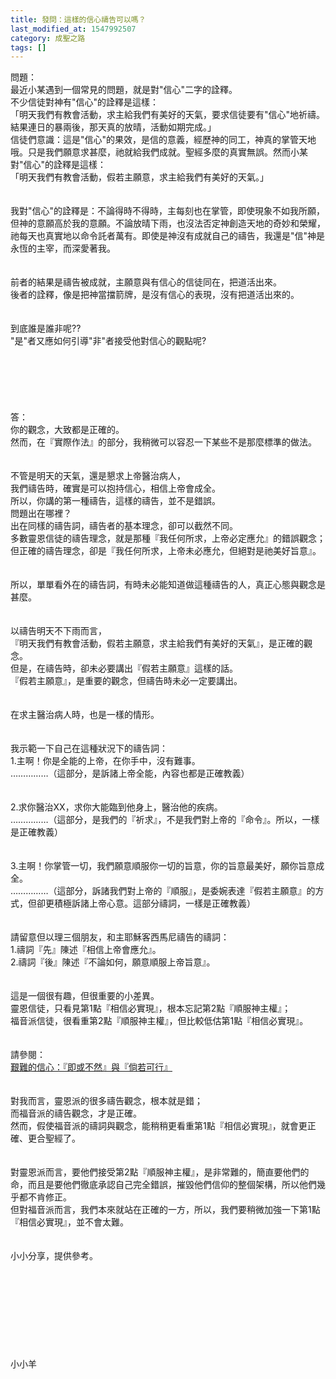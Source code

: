 ```yaml
---
title: 發問：這樣的信心禱告可以嗎？
last_modified_at: 1547992507
category: 成聖之路
tags: []
---
```


<p>問題：<br/>最近小某遇到一個常見的問題，就是對"信心"二字的詮釋。<br/>不少信徒對神有"信心"的詮釋是這樣：<br/>「明天我們有教會活動，求主給我們有美好的天氣，要求信徒要有"信心"地祈禱。<br/>結果連日的暴兩後，那天真的放晴，活動如期完成。」<br/>信徒們意識：這是"信心"的果效，是信的意義，經歷神的同工，神真的掌管天地哦。只是我們願意求甚麼，祂就給我們成就。聖經多麼的真實無誤。<!--more-->然而小某對"信心"的詮釋是這樣：<br/>「明天我們有教會活動，假若主願意，求主給我們有美好的天氣。」<br/><br/><br/>我對"信心"的詮釋是：不論得時不得時，主每刻也在掌管，即使現象不如我所願，但神的意願高於我的意願。不論放晴下雨，也沒法否定神創造天地的奇妙和榮耀，祂每天也真實地以命令託者萬有。即使是神沒有成就自己的禱告，我還是"信"神是永恆的主宰，而深愛著我。<br/> <br/><br/>前者的結果是禱告被成就，主願意與有信心的信徒同在，把道活出來。<br/>後者的詮釋，像是把神當擋箭牌，是沒有信心的表現，沒有把道活出來的。<br/> <br/><br/>到底誰是誰非呢??<br/>"是"者又應如何引導"非"者接受他對信心的觀點呢?<br/><br/><br/><br/><br/><br/><br/>答：<br/>你的觀念，大致都是正確的。<br/>然而，在『實際作法』的部分，我稍微可以容忍一下某些不是那麼標準的做法。<br/> <br/><br/>不管是明天的天氣，還是懇求上帝醫治病人，<br/>我們禱告時，確實是可以抱持信心，相信上帝會成全。<br/>所以，你講的第一種禱告，這樣的禱告，並不是錯誤。<br/>問題出在哪裡？<br/>出在同樣的禱告詞，禱告者的基本理念，卻可以截然不同。<br/>多數靈恩信徒的禱告理念，就是那種『我任何所求，上帝必定應允』的錯誤觀念；<br/>但正確的禱告理念，卻是『我任何所求，上帝未必應允，但絕對是祂美好旨意』。<br/> <br/><br/>所以，單單看外在的禱告詞，有時未必能知道做這種禱告的人，真正心態與觀念是甚麼。<br/> <br/><br/>以禱告明天不下雨而言，<br/>『明天我們有教會活動，假若主願意，求主給我們有美好的天氣』，是正確的觀念。<br/>但是，在禱告時，卻未必要講出『假若主願意』這樣的話。<br/>『假若主願意』，是重要的觀念，但禱告時未必一定要講出。<br/> <br/><br/>在求主醫治病人時，也是一樣的情形。<br/> <br/><br/>我示範一下自己在這種狀況下的禱告詞：<br/>1.主啊！你是全能的上帝，在你手中，沒有難事。<br/>……………（這部分，是訴諸上帝全能，內容也都是正確教義）<br/><br/><br/>2.求你醫治XX，求你大能臨到他身上，醫治他的疾病。<br/>……………（這部分，是我們的『祈求』，不是我們對上帝的『命令』。所以，一樣是正確教義）<br/><br/><br/>3.主啊！你掌管一切，我們願意順服你一切的旨意，你的旨意最美好，願你旨意成全。<br/>……………（這部分，訴諸我們對上帝的『順服』，是委婉表達『假若主願意』的方式，但卻更積極訴諸上帝心意。這部分禱詞，一樣是正確教義）<br/><br/> <br/>請留意但以理三個朋友，和主耶穌客西馬尼禱告的禱詞：<br/>1.禱詞『先』陳述『相信上帝會應允』。<br/>2.禱詞『後』陳述『不論如何，願意順服上帝旨意』。<br/><br/> <br/>這是一個很有趣，但很重要的小差異。<br/>靈恩信徒，只看見第1點『相信必實現』，根本忘記第2點『順服神主權』；<br/>福音派信徒，很看重第2點『順服神主權』，但比較低估第1點『相信必實現』。<br/><br/> <br/>請參閱：<br/><a href="/posts/269192996">艱難的信心：『即或不然』與『倘若可行』</a><br/><br/> <br/>對我而言，靈恩派的很多禱告觀念，根本就是錯；<br/>而福音派的禱告觀念，才是正確。<br/>然而，假使福音派的禱詞與觀念，能稍稍更看重第1點『相信必實現』，就會更正確、更合聖經了。<br/> <br/><br/>對靈恩派而言，要他們接受第2點『順服神主權』，是非常難的，簡直要他們的命，而且是要他們徹底承認自己完全錯誤，摧毀他們信仰的整個架構，所以他們幾乎都不肯修正。<br/>但對福音派而言，我們本來就站在正確的一方，所以，我們要稍微加強一下第1點『相信必實現』，並不會太難。<br/><br/> <br/>小小分享，提供參考。<br/><br/><br/><br/><br/><br/><br/><br/><br/><br/>小小羊<br/><br/>
</p>